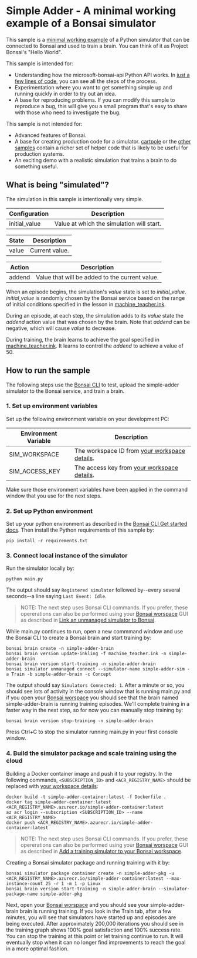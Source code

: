 # Simple Adder - A minimal working example of a Bonsai simulator

This sample is a [minimal working example](https://en.wikipedia.org/wiki/Minimal_working_example) of a Python simulator that can be connected to Bonsai and used to train a brain. You can think of it as Project Bonsai's "Hello World".

This sample is intended for:
* Understanding how the microsoft-bonsai-api Python API works. In [just a few lines of code](main.py), you can see all the steps of the process.
* Experimentation where you want to get something simple up and running quickly in order to try out an idea.
* A base for reproducing problems. If you can modify this sample to reproduce a bug, this will give you a small program that's easy to share with those who need to investigate the bug.

This sample is not intended for:
* Advanced features of Bonsai.
* A base for creating production code for a simulator. [cartpole](../cartpole/README.md) or the [other samples](../../../README.md#python) contain a richer set of helper code that is likely to be useful for production systems.
* An exciting demo with a realistic simulation that trains a brain to do something useful.

## What is being "simulated"?

The simulation in this sample is intentionally very simple.

| Configuration | Description |
| ----- | ----- |
| initial_value | Value at which the simulation will start. |

| State | Description |
| ----- | ----- |
| value | Current value. |

| Action | Description | 
| ------ | -------------------- |
| addend | Value that will be added to the current value. |

When an episode begins, the simulation's *value* state is set to *initial_value*. *initial_value* is randomly chosen by the Bonsai service based on the range of initial conditions specified in the lesson in [machine_teacher.ink](machine_teacher.ink).

During an episode, at each step, the simulation adds to its *value* state the *addend* action value that was chosen by the brain. Note that *addend* can be negative, which will cause *value* to decrease.

During training, the brain learns to achieve the goal specified in [machine_teacher.ink](machine_teacher.ink). It learns to control the *addend* to achieve a value of 50.

## How to run the sample

The following steps use the [Bonsai CLI](https://docs.microsoft.com/en-us/bonsai/cli) to test, upload the simple-adder simulator to the Bonsai service, and train a brain.

### 1. Set up environment variables

Set up the following environment variable on your development PC:

| Environment Variable | Description |
| ----- | ----- |
| SIM_WORKSPACE | The workspace ID from [your workspace details](https://docs.microsoft.com/en-us/bonsai/cookbook/get-workspace-info). |
| SIM_ACCESS_KEY | The access key from [your workspace details](https://docs.microsoft.com/en-us/bonsai/cookbook/get-workspace-info). |

Make sure those environment variables have been applied in the command window that you use for the next steps.

### 2. Set up Python environment

Set up your python environment as described in the [Bonsai CLI Get started docs](https://docs.microsoft.com/en-us/bonsai/cli).
Then install the Python requirements of this sample by:

```
pip install -r requirements.txt
```

### 3. Connect local instance of the simulator

Run the simulator locally by:

```
python main.py
```

The output should say `Registered simulator` followed by--every several seconds--a line saying `Last Event: Idle`.

> NOTE: The next step uses Bonsai CLI commands.
> If you prefer, these opererations can also be performed using your [Bonsai worspace](https://preview.bons.ai/) GUI as described in [Link an unmanaged simulator to Bonsai](https://docs.microsoft.com/en-us/bonsai/guides/run-a-local-sim?tabs=bash%2Ctest-with-ui&pivots=sim-lang-python).

While main.py continues to run, open a new commmand window and use the Bonsai CLI to create a Bonsai brain and start training by:

```
bonsai brain create -n simple-adder-brain
bonsai brain version update-inkling -f machine_teacher.ink -n simple-adder-brain
bonsai brain version start-training -n simple-adder-brain
bonsai simulator unmanaged connect --simulator-name simple-adder-sim -a Train -b simple-adder-brain -c Concept
```

The output should say `Simulators Connected: 1`. After a minute or so, you should see lots of activity in the console window that
is running main.py and if you open your [Bonsai worspace](https://preview.bons.ai/) you should see that the brain named simple-adder-brain
is running training episodes. We'll complete training in a faster way in the next step, so for now you can manually stop training by:

```
bonsai brain version stop-training -n simple-adder-brain
```

Press Ctrl+C to stop the simulator running main.py in your first console window.

### 4. Build the simulator package and scale training using the cloud

Building a Docker container image and push it to your registry.
In the following commands, `<SUBSCRIPTION_ID>` and `<ACR_REGISTRY_NAME>` should be replaced with
[your workspace details](https://docs.microsoft.com/en-us/bonsai/cookbook/get-workspace-info):

```
docker build -t simple-adder-container:latest -f Dockerfile .
docker tag simple-adder-container:latest <ACR_REGISTRY_NAME>.azurecr.io/simple-adder-container:latest
az acr login --subscription <SUBSCRIPTION_ID> --name <ACR_REGISTRY_NAME>
docker push <ACR_REGISTRY_NAME>.azurecr.io/simple-adder-container:latest
```

> NOTE: The next step uses Bonsai CLI commands.
> If you prefer, these opererations can also be performed using your [Bonsai worspace](https://preview.bons.ai/) GUI as described in [Add a training simulator to your Bonsai workspace](https://docs.microsoft.com/en-us/bonsai/guides/add-simulator?tabs=add-cli%2Ctrain-inkling&pivots=sim-platform-other).

Creating a Bonsai simulator package and running training with it by:

```
bonsai simulator package container create -n simple-adder-pkg -u <ACR_REGISTRY_NAME>.azurecr.io/simple-adder-container:latest --max-instance-count 25 -r 1 -m 1 -p Linux
bonsai brain version start-training -n simple-adder-brain --simulator-package-name simple-adder-pkg
```

Next, open your [Bonsai worspace](https://preview.bons.ai/) and you should see your simple-adder-brain brain is running training.
If you look in the Train tab, after a few minutes, you will see that simulators have started up and episodes are being executed.
After approximately 200,000 iterations you should see in the training graph shows 100% goal satisfaction and 100% success rate.
You can stop the training at this point or let training continue to run. It will eventually stop when it can no longer find improvements
to reach the goal in a more optimal fashion.
